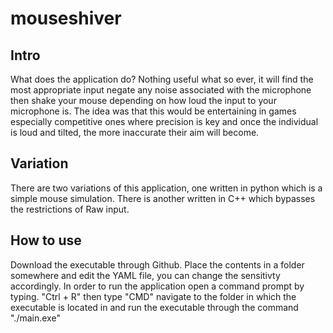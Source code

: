 # mouseshiver
## Intro
What does the application do?
Nothing useful what so ever, it will find the most appropriate input negate any noise associated with the microphone then shake your mouse depending on how loud the input to your microphone is. The idea was that this would be entertaining in games especially competitive ones where precision is key and once the individual is loud and tilted, the more inaccurate their aim will become.

## Variation
There are two variations of this application, one written in python which is a simple mouse simulation. There is another written in C++ which bypasses the restrictions of Raw input. 

## How to use
Download the executable through Github. Place the contents in a folder somewhere and edit the YAML file, you can change the sensitivty accordingly. In order to run the application open a command prompt by typing. "Ctrl + R" then type "CMD" navigate to the folder in which the executable is located in and run the executable through the command "./main.exe"
